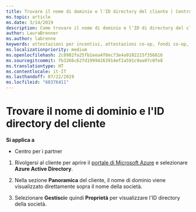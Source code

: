 ```yaml
---
title: Trovare il nome di dominio e l'ID directory del cliente | Centro per i partner
ms.topic: article
ms.date: 3/14/2019
description: Come trovare il nome di dominio e l'ID di directory del cliente quando si invia un'attestazione
author: LauraBrenner
ms.author: labrenne
keywords: attestazioni per incentivi, attestazioni co-op, fondi co-op, OSA, ISV, associazione di ricavi, nome di dominio, ID directory
ms.localizationpriority: medium
ms.openlocfilehash: 2c8982fa25fb1eea4f0ec73e4a9102215f356816
ms.sourcegitcommit: fb3266c62fd19994263914ef2a591c9aa07c0fe8
ms.translationtype: HT
ms.contentlocale: it-IT
ms.lasthandoff: 07/22/2019
ms.locfileid: "68376411"
---
```

# <a name="find-your-customers-domain-name-and-directory-id"></a>Trovare il nome di dominio e l'ID directory del cliente

**Si applica a**

-  Centro per i partner

1.  Rivolgersi al cliente per aprire il [portale di Microsoft Azure](https://ms.portal.azure.com/#home) e selezionare **Azure Active Directory**. 

2.  Nella sezione **Panoramica** del cliente, il nome di dominio viene visualizzato direttamente sopra il nome della società.  

3.  Selezionare **Gestisci**e quindi **Proprietà** per visualizzare l'ID directory della società.
